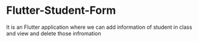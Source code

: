 # Flutter-Student-Form
It is an Flutter application where we can add information of student in class and view and delete those infromation

